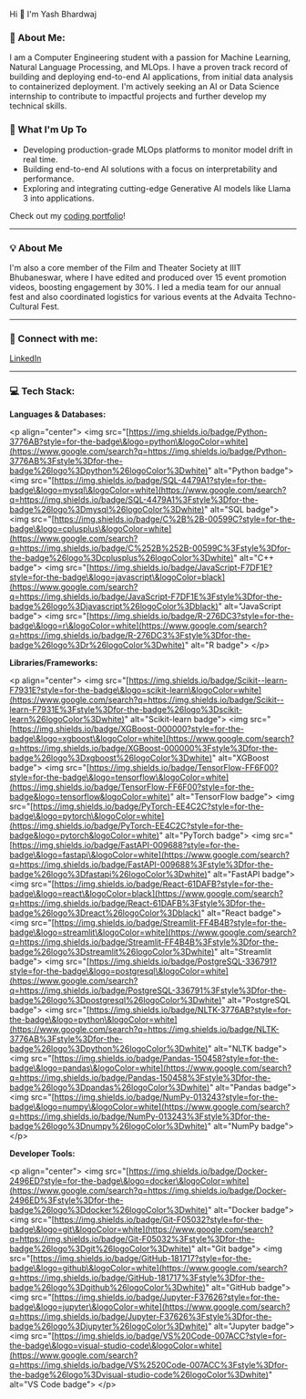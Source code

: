 Hi 👋 I'm Yash Bhardwaj

### 💫 About Me:

I am a Computer Engineering student with a passion for Machine Learning, Natural Language Processing, and MLOps. I have a proven track record of building and deploying end-to-end AI applications, from initial data analysis to containerized deployment. I'm actively seeking an AI or Data Science internship to contribute to impactful projects and further develop my technical skills.

### 🚀 What I'm Up To

  * Developing production-grade MLOps platforms to monitor model drift in real time.
  * Building end-to-end AI solutions with a focus on interpretability and performance.
  * Exploring and integrating cutting-edge Generative AI models like Llama 3 into applications.

Check out my [coding portfolio](https://www.google.com/search?q=https://github.com/bhardwaj-yash1)\!

-----

### 💡 About Me

I'm also a core member of the Film and Theater Society at IIIT Bhubaneswar, where I have edited and produced over 15 event promotion videos, boosting engagement by 30%. I led a media team for our annual fest and also coordinated logistics for various events at the Advaita Techno-Cultural Fest.

-----

### 🔗 Connect with me:

[LinkedIn](https://www.google.com/search?q=https://linkedin.com/in/yash-bhardwaj)

-----

### 💻 Tech Stack:

**Languages & Databases:**

\<p align="center"\>
\<img src="[https://img.shields.io/badge/Python-3776AB?style=for-the-badge\&logo=python\&logoColor=white](https://www.google.com/search?q=https://img.shields.io/badge/Python-3776AB%3Fstyle%3Dfor-the-badge%26logo%3Dpython%26logoColor%3Dwhite)" alt="Python badge"\>
\<img src="[https://img.shields.io/badge/SQL-4479A1?style=for-the-badge\&logo=mysql\&logoColor=white](https://www.google.com/search?q=https://img.shields.io/badge/SQL-4479A1%3Fstyle%3Dfor-the-badge%26logo%3Dmysql%26logoColor%3Dwhite)" alt="SQL badge"\>
\<img src="[https://img.shields.io/badge/C%2B%2B-00599C?style=for-the-badge\&logo=cplusplus\&logoColor=white](https://www.google.com/search?q=https://img.shields.io/badge/C%252B%252B-00599C%3Fstyle%3Dfor-the-badge%26logo%3Dcplusplus%26logoColor%3Dwhite)" alt="C++ badge"\>
\<img src="[https://img.shields.io/badge/JavaScript-F7DF1E?style=for-the-badge\&logo=javascript\&logoColor=black](https://www.google.com/search?q=https://img.shields.io/badge/JavaScript-F7DF1E%3Fstyle%3Dfor-the-badge%26logo%3Djavascript%26logoColor%3Dblack)" alt="JavaScript badge"\>
\<img src="[https://img.shields.io/badge/R-276DC3?style=for-the-badge\&logo=r\&logoColor=white](https://www.google.com/search?q=https://img.shields.io/badge/R-276DC3%3Fstyle%3Dfor-the-badge%26logo%3Dr%26logoColor%3Dwhite)" alt="R badge"\>
\</p\>

**Libraries/Frameworks:**

\<p align="center"\>
\<img src="[https://img.shields.io/badge/Scikit--learn-F7931E?style=for-the-badge\&logo=scikit-learn\&logoColor=white](https://www.google.com/search?q=https://img.shields.io/badge/Scikit--learn-F7931E%3Fstyle%3Dfor-the-badge%26logo%3Dscikit-learn%26logoColor%3Dwhite)" alt="Scikit-learn badge"\>
\<img src="[https://img.shields.io/badge/XGBoost-000000?style=for-the-badge\&logo=xgboost\&logoColor=white](https://www.google.com/search?q=https://img.shields.io/badge/XGBoost-000000%3Fstyle%3Dfor-the-badge%26logo%3Dxgboost%26logoColor%3Dwhite)" alt="XGBoost badge"\>
\<img src="[https://img.shields.io/badge/TensorFlow-FF6F00?style=for-the-badge\&logo=tensorflow\&logoColor=white](https://img.shields.io/badge/TensorFlow-FF6F00?style=for-the-badge&logo=tensorflow&logoColor=white)" alt="TensorFlow badge"\>
\<img src="[https://img.shields.io/badge/PyTorch-EE4C2C?style=for-the-badge\&logo=pytorch\&logoColor=white](https://img.shields.io/badge/PyTorch-EE4C2C?style=for-the-badge&logo=pytorch&logoColor=white)" alt="PyTorch badge"\>
\<img src="[https://img.shields.io/badge/FastAPI-009688?style=for-the-badge\&logo=fastapi\&logoColor=white](https://www.google.com/search?q=https://img.shields.io/badge/FastAPI-009688%3Fstyle%3Dfor-the-badge%26logo%3Dfastapi%26logoColor%3Dwhite)" alt="FastAPI badge"\>
\<img src="[https://img.shields.io/badge/React-61DAFB?style=for-the-badge\&logo=react\&logoColor=black](https://www.google.com/search?q=https://img.shields.io/badge/React-61DAFB%3Fstyle%3Dfor-the-badge%26logo%3Dreact%26logoColor%3Dblack)" alt="React badge"\>
\<img src="[https://img.shields.io/badge/Streamlit-FF4B4B?style=for-the-badge\&logo=streamlit\&logoColor=white](https://www.google.com/search?q=https://img.shields.io/badge/Streamlit-FF4B4B%3Fstyle%3Dfor-the-badge%26logo%3Dstreamlit%26logoColor%3Dwhite)" alt="Streamlit badge"\>
\<img src="[https://img.shields.io/badge/PostgreSQL-336791?style=for-the-badge\&logo=postgresql\&logoColor=white](https://www.google.com/search?q=https://img.shields.io/badge/PostgreSQL-336791%3Fstyle%3Dfor-the-badge%26logo%3Dpostgresql%26logoColor%3Dwhite)" alt="PostgreSQL badge"\>
\<img src="[https://img.shields.io/badge/NLTK-3776AB?style=for-the-badge\&logo=python\&logoColor=white](https://www.google.com/search?q=https://img.shields.io/badge/NLTK-3776AB%3Fstyle%3Dfor-the-badge%26logo%3Dpython%26logoColor%3Dwhite)" alt="NLTK badge"\>
\<img src="[https://img.shields.io/badge/Pandas-150458?style=for-the-badge\&logo=pandas\&logoColor=white](https://www.google.com/search?q=https://img.shields.io/badge/Pandas-150458%3Fstyle%3Dfor-the-badge%26logo%3Dpandas%26logoColor%3Dwhite)" alt="Pandas badge"\>
\<img src="[https://img.shields.io/badge/NumPy-013243?style=for-the-badge\&logo=numpy\&logoColor=white](https://www.google.com/search?q=https://img.shields.io/badge/NumPy-013243%3Fstyle%3Dfor-the-badge%26logo%3Dnumpy%26logoColor%3Dwhite)" alt="NumPy badge"\>
\</p\>

**Developer Tools:**

\<p align="center"\>
\<img src="[https://img.shields.io/badge/Docker-2496ED?style=for-the-badge\&logo=docker\&logoColor=white](https://www.google.com/search?q=https://img.shields.io/badge/Docker-2496ED%3Fstyle%3Dfor-the-badge%26logo%3Ddocker%26logoColor%3Dwhite)" alt="Docker badge"\>
\<img src="[https://img.shields.io/badge/Git-F05032?style=for-the-badge\&logo=git\&logoColor=white](https://www.google.com/search?q=https://img.shields.io/badge/Git-F05032%3Fstyle%3Dfor-the-badge%26logo%3Dgit%26logoColor%3Dwhite)" alt="Git badge"\>
\<img src="[https://img.shields.io/badge/GitHub-181717?style=for-the-badge\&logo=github\&logoColor=white](https://www.google.com/search?q=https://img.shields.io/badge/GitHub-181717%3Fstyle%3Dfor-the-badge%26logo%3Dgithub%26logoColor%3Dwhite)" alt="GitHub badge"\>
\<img src="[https://img.shields.io/badge/Jupyter-F37626?style=for-the-badge\&logo=jupyter\&logoColor=white](https://www.google.com/search?q=https://img.shields.io/badge/Jupyter-F37626%3Fstyle%3Dfor-the-badge%26logo%3Djupyter%26logoColor%3Dwhite)" alt="Jupyter badge"\>
\<img src="[https://img.shields.io/badge/VS%20Code-007ACC?style=for-the-badge\&logo=visual-studio-code\&logoColor=white](https://www.google.com/search?q=https://img.shields.io/badge/VS%2520Code-007ACC%3Fstyle%3Dfor-the-badge%26logo%3Dvisual-studio-code%26logoColor%3Dwhite)" alt="VS Code badge"\>
\</p\>
